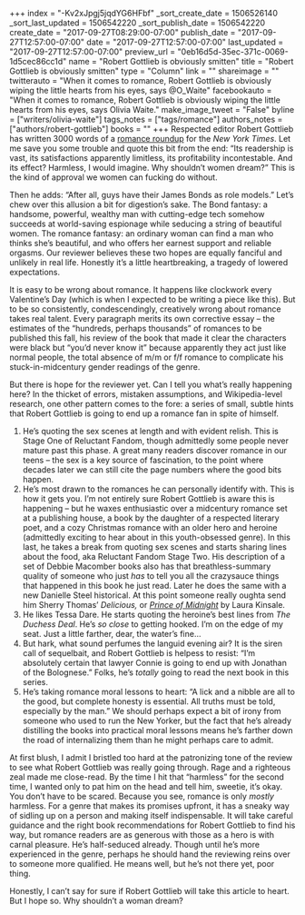 +++
index = "-Kv2xJpgj5jqdYG6HFbf"
_sort_create_date = 1506526140
_sort_last_updated = 1506542220
_sort_publish_date = 1506542220
create_date = "2017-09-27T08:29:00-07:00"
publish_date = "2017-09-27T12:57:00-07:00"
date = "2017-09-27T12:57:00-07:00"
last_updated = "2017-09-27T12:57:00-07:00"
preview_url = "0eb16d5d-35ec-371c-0069-1d5cec86cc1d"
name = "Robert Gottlieb is obviously smitten"
title = "Robert Gottlieb is obviously smitten"
type = "Column"
link = ""
shareimage = ""
twitterauto = "When it comes to romance, Robert Gottlieb is obviously wiping the little hearts from his eyes, says @O_Waite"
facebookauto = "When it comes to romance, Robert Gottlieb is obviously wiping the little hearts from his eyes, says Olivia Waite."
make_image_tweet = "False"
byline = ["writers/olivia-waite"]
tags_notes = ["tags/romance"]
authors_notes = ["authors/robert-gottlieb"]
books = ""
+++
Respected editor Robert Gottlieb has written 3000 words of a <a href="https://mobile.nytimes.com/2017/09/26/books/review/macomber-steel-james-romance.html">romance roundup</a> for the <em>New York Times</em>. Let me save you some trouble and quote this bit from the end: &#8220;Its readership is vast, its satisfactions apparently limitless, its profitability incontestable. And its effect? Harmless, I would imagine. Why shouldn’t women dream?&#8221;
This is the kind of approval we women can fucking do without.

Then he adds: &#8220;After all, guys have their James Bonds as role models.&#8221;
Let&#8217;s chew over this allusion a bit for digestion&#8217;s sake. The Bond fantasy: a handsome, powerful, wealthy man with cutting-edge tech somehow succeeds at world-saving espionage while seducing a string of beautiful women. The romance fantasy: an ordinary woman can find a man who thinks she&#8217;s beautiful, and who offers her earnest support and reliable orgasms. Our reviewer believes these two hopes are equally fanciful and unlikely in real life. Honestly it&#8217;s a little heartbreaking, a tragedy of lowered expectations.

It is easy to be wrong about romance. It happens like clockwork every Valentine&#8217;s Day (which is when I expected to be writing a piece like this). But to be so consistently, condescendingly, creatively wrong about romance takes real talent. Every paragraph merits its own corrective essay &#8211; the estimates of the &#8220;hundreds, perhaps thousands&#8221; of romances to be published this fall, his review of the book that made it clear the characters were black but &#8220;you&#8217;d never know it&#8221; because apparently they act just like normal people, the total absence of m/m or f/f romance to complicate his stuck-in-midcentury gender readings of the genre.

But there is hope for the reviewer yet. Can I tell you what&#8217;s really happening here? In the thicket of errors, mistaken assumptions, and Wikipedia-level research, one other pattern comes to the fore: a series of small, subtle hints that Robert Gottlieb is going to end up a romance fan in spite of himself.

1. He&#8217;s quoting the sex scenes at length and with evident relish. This is Stage One of Reluctant Fandom, though admittedly some people never mature past this phase. A great many readers discover romance in our teens &#8211; the sex is a key source of fascination, to the point where decades later we can still cite the page numbers where the good bits happen.
2. He&#8217;s most drawn to the romances he can personally identify with. This is how it gets you. I&#8217;m not entirely sure Robert Gottlieb is aware this is happening &#8211; but he waxes enthusiastic over a midcentury romance set at a publishing house, a book by the daughter of a respected literary poet, and a cozy Christmas romance with an older hero and heroine (admittedly exciting to hear about in this youth-obsessed genre). In this last, he takes a break from quoting sex scenes and starts sharing lines about the food, aka Reluctant Fandom Stage Two. His description of a set of Debbie Macomber books also has that breathless-summary quality of someone who just <em>has</em> to tell you all the crazysauce things that happened in this book he just read. Later he does the same with a new Danielle Steel historical. At this point someone really oughta send him Sherry Thomas&#8217; <em>Delicious,</em> or <em><a href="http://www.laurakinsale.com/books/detail/the-prince-of-midnight/">Prince of Midnight</a></em> by Laura Kinsale.
3. He likes Tessa Dare. He starts quoting the heroine&#8217;s best lines from <em>The Duchess Deal</em>. He&#8217;s <em>so close</em> to getting hooked. I&#8217;m on the edge of my seat. Just a little farther, dear, the water&#8217;s fine…
4. But hark, what sound perfumes the languid evening air? It is the siren call of sequelbait, and Robert Gottlieb is helpess to resist: &#8220;I’m absolutely certain that lawyer Connie is going to end up with Jonathan of the Bolognese.&#8221; Folks, he&#8217;s <em>totally</em> going to read the next book in this series.
5. He&#8217;s taking romance moral lessons to heart: &#8220;A lick and a nibble are all to the good, but complete honesty is essential. All truths must be told, especially by the man.&#8221; We should perhaps expect a bit of irony from someone who used to run the New Yorker, but the fact that he&#8217;s already distilling the books into practical moral lessons means he&#8217;s farther down the road of internalizing them than he might perhaps care to admit.

At first blush, I admit I bristled too hard at the patronizing tone of the review to see what Robert Gottlieb was really going through. Rage and a righteous zeal made me close-read. By the time I hit that &#8220;harmless&#8221; for the second time, I wanted only to pat him on the head and tell him, sweetie, it&#8217;s okay. You don&#8217;t have to be scared. Because you see, romance is only <em>mostly</em> harmless. For a genre that makes its promises upfront, it has a sneaky way of sidling up on a person and making itself indispensable. It will take careful guidance and the right book recommendations for Robert Gottlieb to find his way, but romance readers are as generous with those as a hero is with carnal pleasure. He&#8217;s half-seduced already. Though until he&#8217;s more experienced in the genre, perhaps he should hand the reviewing reins over to someone more qualified. He means well, but he&#8217;s not there yet, poor thing.

Honestly, I can&#8217;t say for sure if Robert Gottlieb will take this article to heart. But I hope so. Why shouldn&#8217;t a woman dream?
